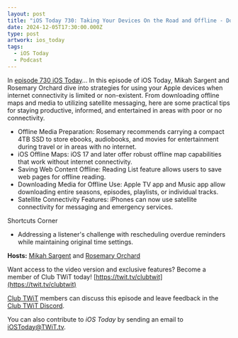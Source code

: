 ```yaml
---
layout: post
title: "iOS Today 730: Taking Your Devices On the Road and Offline - Don't get caught unprepared!"
date: 2024-12-05T17:30:00.000Z
type: post
artwork: ios_today
tags:
  - iOS Today
  - Podcast
---
```

In [episode 730 iOS Today](https://twit.tv/shows/ios-today/episodes/730)...
In this episode of iOS Today, Mikah Sargent and Rosemary Orchard dive into strategies for using your Apple devices when internet connectivity is limited or non-existent. From downloading offline maps and media to utilizing satellite messaging, here are some practical tips for staying productive, informed, and entertained in areas with poor or no connectivity.

*   Offline Media Preparation: Rosemary recommends carrying a compact 4TB SSD to store ebooks, audiobooks, and movies for entertainment during travel or in areas with no internet.
*   iOS Offline Maps: iOS 17 and later offer robust offline map capabilities that work without internet connectivity.
*   Saving Web Content Offline: Reading List feature allows users to save web pages for offline reading.
*   Downloading Media for Offline Use: Apple TV app and Music app allow downloading entire seasons, episodes, playlists, or individual tracks.
*   Satellite Connectivity Features: iPhones can now use satellite connectivity for messaging and emergency services.

Shortcuts Corner

*   Addressing a listener's challenge with rescheduling overdue reminders while maintaining original time settings.

**Hosts:** [Mikah Sargent](https://twit.tv/people/mikah-sargent) and [Rosemary Orchard](https://twit.tv/people/rosemary-orchard)

Want access to the video version and exclusive features? Become a member of Club TWiT today! [https://twit.tv/clubtwit](https://twit.tv/clubtwit)

[Club TWiT](https://twit.tv/clubtwit) members can discuss this episode and leave feedback in the [Club TWiT Discord](https://twit.memberful.com/account/discord/authorize).

You can also contribute to _iOS Today_ by sending an email to [iOSToday@TWiT.tv](mailto:iOSToday@TWiT.tv).